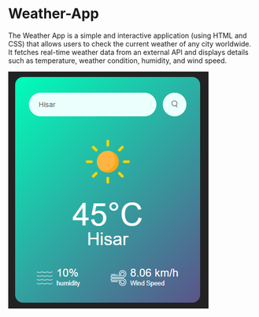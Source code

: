 # Weather-App
The Weather App is a simple and interactive application (using HTML and CSS) that allows users to check the current weather of any city worldwide. It fetches real-time weather data from an external API and displays details such as temperature, weather condition, humidity, and wind speed.

![image alt](https://github.com/rohitverma2002/Weather-App/blob/dcda5000ba0869ff92886bb2522ad73a4136bc47/images/wth%20hisar.PNG)
